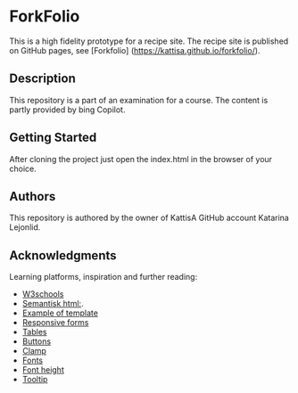 # ForkFolio

This is a high fidelity prototype for a recipe site. The recipe site is published on GitHub pages, see [Forkfolio] (https://kattisa.github.io/forkfolio/).

## Description

This repository is a part of an examination for a course. The content is partly provided by bing Copilot.

## Getting Started

After cloning the project just open the index.html in the browser of your choice.

## Authors

This repository is authored by the owner of KattisA GitHub account Katarina Lejonlid.


## Acknowledgments

Learning platforms, inspiration and further reading:
* [W3schools](https://www.w3schools.com/)
* [Semantisk html:](https://www.w3schools.com/html/html5_semantic_elements.asp).
* [Example of template](https://www.pluralsight.com/resources/blog/guides/semantic-html)
* [Responsive forms](https://www.w3schools.com/css/tryit.asp?filename=trycss_form_responsive)
* [Tables](https://www.w3schools.com/css/tryit.asp?filename=trycss_table_striped)
* [Buttons](https://www.w3schools.com/css/css3_buttons.asp )
* [Clamp](https://developer.mozilla.org/en-US/docs/Web/CSS/clamp#syntax)
* [Fonts](https://www.thoughtco.com/web-safe-font-stacks-3467429)
* [Font height](https://www.smashingmagazine.com/2014/09/balancing-line-length-font-size-responsive-web-design/)
* [Tooltip](https://developer.mozilla.org/en-US/docs/Web/Accessibility/ARIA/Roles/tooltip_role)
